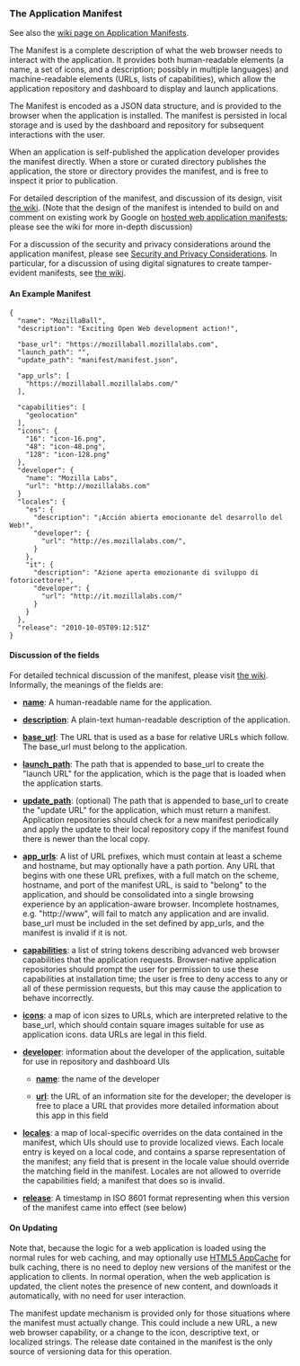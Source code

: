 ### The Application Manifest

See also the [wiki page on Application Manifests](http://wiki.mozilla.org/Labs/Apps/Manifest).

The Manifest is a complete description of what the web browser needs to interact with the application.  It provides both human-readable elements (a name, a set of icons, and a description; possibly in multiple languages) and machine-readable elements (URLs, lists of capabilities), which allow the application repository and dashboard to display and launch applications.

The Manifest is encoded as a JSON data structure, and is provided to the browser when the application is installed.  The manifest is persisted in local storage and is used by the dashboard and repository for subsequent interactions with the user.

When an application is self-published the application developer provides the manifest directly.  When a store or curated directory publishes the application, the store or directory provides the manifest, and is free to inspect it prior to publication. <!-- FIXME: is the store free to modify it as well?  What is the authority of a manifest?  This could be answered/discussed with a wiki link. -->

For detailed description of the manifest, and discussion of its design, visit [the wiki](http://wiki.mozilla.org/Labs/Apps/Manifest).  (Note that the design of the manifest is intended to build on and comment on existing work by Google on [hosted web application manifests](http://code.google.com/chrome/apps/docs/developers_guide.html#live); please see the wiki for more in-depth discussion)

For a discussion of the security and privacy considerations around the application manifest, please see [Security and Privacy Considerations](security.html).  In particular, for a discussion of using digital signatures to create tamper-evident manifests, see [the wiki](http://wiki.mozilla.org/Labs/Apps/Manifest#Signatures).

#### An Example Manifest

    {
      "name": "MozillaBall",
      "description": "Exciting Open Web development action!",

      "base_url": "https://mozillaball.mozillalabs.com",
      "launch_path": "",
      "update_path": "manifest/manifest.json",

      "app_urls": [
        "https://mozillaball.mozillalabs.com/"
      ],

      "capabilities": [
        "geolocation"
      ],
      "icons": {
        "16": "icon-16.png",
        "48": "icon-48.png",
        "128": "icon-128.png"
      },
      "developer": {
        "name": "Mozilla Labs",
        "url": "http://mozillalabs.com"
      }
      "locales": {
        "es": {
          "description": "¡Acción abierta emocionante del desarrollo del Web!",
          "developer": {
            "url": "http://es.mozillalabs.com/",
          }
        },
        "it": {
          "description": "Azione aperta emozionante di sviluppo di fotoricettore!",
          "developer": {
            "url": "http://it.mozillalabs.com/"
          }
        }
      },
      "release": "2010-10-05T09:12:51Z"
    }

#### Discussion of the fields

For detailed technical discussion of the manifest, please visit [the wiki](http://wiki.mozilla.org/Labs/Apps/Manifest).  Informally, the meanings of the fields are:

* [**name**](http://wiki.mozilla.org/Labs/Apps/Manifest#name): A human-readable name for the application.

* [**description**](http://wiki.mozilla.org/Labs/Apps/Manifest#description): A plain-text human-readable description of the application.

* [**base_url**](http://wiki.mozilla.org/Labs/Apps/Manifest#base_url): The URL that is used as a base for relative URLs which follow.  The base_url must belong to the application.

* [**launch_path**](http://wiki.mozilla.org/Labs/Apps/Manifest#launch_path): The path that is appended to base_url to create the "launch URL" for the application, which is the page that is loaded when the application starts.

* [**update_path**](http://wiki.mozilla.org/Labs/Apps/Manifest#update_path): (optional) The path that is appended to base_url to create the "update URL" for the application, which must return a manifest.  Application repositories should check for a new manifest periodically and apply the update to their local repository copy if the manifest found there is newer than the local copy. <!-- FIXME: if this is the case, then stores should not be able to provide a manifest themselves, as it could be immediately wiped by this update, and because of URL restrictions the store can't rewrite this path to something store-specific -->

* [**app_urls**](http://wiki.mozilla.org/Labs/Apps/Manifest#app_urls): A list of URL prefixes, which must contain at least a scheme and hostname, but may optionally have a path portion.  Any URL that begins with one these URL prefixes, with a full match on the scheme, hostname, and port of the manifest URL, is said to "belong" to the application, and should be consolidated into a single browsing experience by an application-aware browser.  Incomplete hostnames, e.g. "http://www", will fail to match any application and are invalid.  base_url must be included in the set defined by app_urls, and the manifest is invalid if it is not.

* [**capabilities**](http://wiki.mozilla.org/Labs/Apps/Manifest#capabilities): a list of string tokens describing advanced web browser capabilities that the application requests.  Browser-native application repositories should prompt the user for permission to use these capabilities at installation time; the user is free to deny access to any or all of these permission requests, but this may cause the application to behave incorrectly.

* [**icons**](http://wiki.mozilla.org/Labs/Apps/Manifest#icons): a map of icon sizes to URLs, which are interpreted relative to the base_url, which should contain square images suitable for use as application icons.  data URLs are legal in this field.

* [**developer**](http://wiki.mozilla.org/Labs/Apps/Manifest#developer): information about the developer of the application, suitable for use in repository and dashboard UIs

    * [**name**](http://wiki.mozilla.org/Labs/Apps/Manifest#developer.name): the name of the developer

    * [**url**](http://wiki.mozilla.org/Labs/Apps/Manifest#developer.url): the URL of an information site for the developer; the developer is free to place a URL that provides more detailed information about this app in this field

* [**locales**](http://wiki.mozilla.org/Labs/Apps/Manifest#locales): a map of local-specific overrides on the data contained in the manifest, which UIs should use to provide localized views.  Each locale entry is keyed on a local code, and contains a sparse representation of the manifest; any field that is present in the locale value should override the matching field in the manifest.  Locales are not allowed to override the capabilities field; a manifest that does so is invalid.

* [**release**](http://wiki.mozilla.org/Labs/Apps/Manifest#release): A timestamp in ISO 8601 format representing when this version of the manifest came into effect (see below)

#### On Updating

Note that, because the logic for a web application is loaded using the normal rules for web caching, and may optionally use [HTML5 AppCache](http://www.whatwg.org/specs/web-apps/current-work/multipage/offline.html#offline) for bulk caching, there is no need to deploy new versions of the manifest or the application to clients.  In normal operation, when the web application is updated, the client notes the presence of new content, and downloads it automatically, with no need for user interaction.  <!-- FIXME: this confused me; I think I know what it means, but maybe it can be reworded? -->

The manifest update mechanism is provided only for those situations where the manifest must actually change.  This could include a new URL, a new web browser capability, or a change to the icon, descriptive text, or localized strings.  The release date contained in the manifest is the only source of versioning data for this operation. <!-- FIXME: Why couldn't manifest updating be based on the same cache rules? -->
